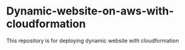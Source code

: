 # Dynamic-website-on-aws-with-cloudformation
This repository is for deploying dynamic website with cloudformation
